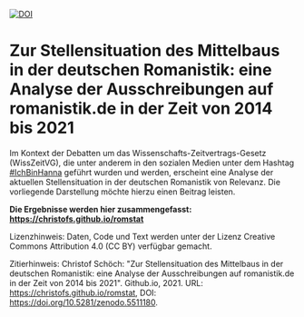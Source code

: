 [![DOI](https://zenodo.org/badge/DOI/10.5281/zenodo.5511180.svg)](https://doi.org/10.5281/zenodo.5511180)

# Zur Stellensituation des Mittelbaus in der deutschen Romanistik: eine Analyse der Ausschreibungen auf romanistik.de in der Zeit von 2014 bis 2021

Im Kontext der Debatten um das Wissenschafts-Zeitvertrags-Gesetz (WissZeitVG), die unter anderem in den sozialen Medien unter dem Hashtag [#IchBinHanna](https://twitter.com/search?q=%23ichbinhannah&src=typed_query&f=live) geführt wurden und werden, erscheint eine Analyse der aktuellen Stellensituation in der deutschen Romanistik von Relevanz. Die vorliegende Darstellung möchte hierzu einen Beitrag leisten. 

**Die Ergebnisse werden hier zusammengefasst: https://christofs.github.io/romstat**

Lizenzhinweis: Daten, Code und Text werden unter der Lizenz Creative Commons Attribution 4.0 (CC BY) verfügbar gemacht. 

Zitierhinweis: Christof Schöch: "Zur Stellensituation des Mittelbaus in der deutschen Romanistik: eine Analyse der Ausschreibungen auf romanistik.de in der Zeit von 2014 bis 2021". Github.io, 2021. URL: https://christofs.github.io/romstat, DOI: https://doi.org/10.5281/zenodo.5511180.  
